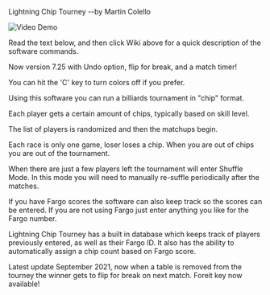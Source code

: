 Lightning Chip Tourney           --by Martin Colello

![Video Demo](https://youtu.be/cDDldyLX9ng)

Read the text below, and then click Wiki above for a quick description of the software commands.

Now version 7.25 with Undo option, flip for break, and a match timer!

You can hit the 'C' key to turn colors off if you prefer.

Using this software you can run a billiards tournament
in "chip" format.

Each player gets a certain amount of chips, typically
based on skill level.

The list of players is randomized and then the matchups begin.

Each race is only one game, loser loses a chip.  When you
are out of chips you are out of the tournament.

When there are just a few players left the tournament will enter Shuffle Mode.  In this mode you will need to manually re-suffle periodically after the matches.  

If you have Fargo scores the software can also keep track so the
scores can be entered.  If you are not using Fargo just enter
anything you like for the Fargo number.

Lightning Chip Tourney has a built in database which keeps track of players previously entered, as well as their Fargo ID.  It also has the ability to automatically assign a chip count based on Fargo score.

Latest update September 2021, now when a table is removed from the tourney the winner gets to flip for break on next match.  Foreit key now available!
